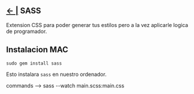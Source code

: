 ## [← |](https://github.com/VGamezz19/skylab-curso/blob/dev/course/semana02/)   SASS

Extension CSS para poder generar tus estilos pero a la vez aplicarle logica de programador.

## Instalacion MAC

`sudo gem install sass`

Esto instalara `sass` en nuestro ordenador.

commands --> sass --watch main.scss:main.css